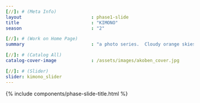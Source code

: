 ```yaml
---
[//]: # (Meta Info)
layout                          : phase1-slide
title 					        : "KIMONO"
season				            : "2"

[//]: # (Work on Home Page)
summary                         : "a photo series.  Cloudy orange skies with an oversaturated Kimono"

[//]: # (Catalog All)
catalog-cover-image				: /assets/images/akoben_cover.jpg

[//]: # (Slider)
slider: kimono_slider
---
```


{% include components/phase-slide-title.html %}
